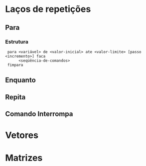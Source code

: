# Laços de repetições
## Para
### Estrutura
     para <variável> de <valor-inicial> ate <valor-limite> [passo <incremento>] faca
          <seqüência-de-comandos>
     fimpara
## Enquanto
## Repita
## Comando Interrompa
# Vetores
# Matrizes